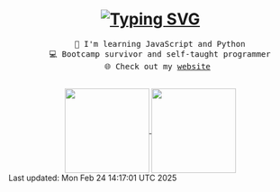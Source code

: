 <h1 align="center">
  <a href="https://git.io/typing-svg"><img src="https://readme-typing-svg.herokuapp.com?font=Fira+Code&weight=500&size=40&pause=1000&color=FF64DA&center=true&vCenter=true&width=435&lines=Hi%2C+I'm+Tamanna+%F0%9F%98%8A" alt="Typing SVG" /></a>
</h1>

<div align="center">
  <pre>
    🌱 I'm learning JavaScript and Python
    💻 Bootcamp survivor and self-taught programmer
    🌐 Check out my <a href="https://tamanna.dev/">website</a> 
  </pre>
  <a href="https://github.com/ttamanna1">
    <img height="150" align="center" src="https://github-readme-stats.vercel.app/api?username=ttamanna1&include_all_commits=true&show_icons=true&theme=jolly&hide=contribs" />
  </a>
  <a href="https://github.com/ttamanna1">
    <img height="150" align="center" src="https://github-readme-stats.vercel.app/api/top-langs/?username=ttamanna1&layout=compact&title_color=ff64da&border_color=291B3E" />
  </a>
</div>
Last updated: Mon Feb 24 14:17:01 UTC 2025
